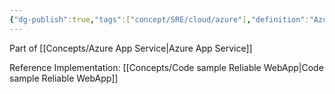 ```yaml
---
{"dg-publish":true,"tags":["concept/SRE/cloud/azure"],"definition":"Azure WebApp allow you to build and host your websites and web back-ends","creation_date":"2024-05-02 22:00","permalink":"/concepts/azure-web-app/","dgPassFrontmatter":true}
---
```



Part of  [[Concepts/Azure App Service\|Azure App Service]]

Reference Implementation: [[Concepts/Code sample Reliable WebApp\|Code sample Reliable WebApp]]
